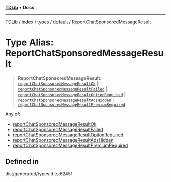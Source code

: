 [**TDLib**](../../../../../../README.md) • **Docs**

***

[TDLib](../../../../../../modules.md) / [index](../../../../../README.md) / [types](../../../README.md) / [default](../README.md) / ReportChatSponsoredMessageResult

# Type Alias: ReportChatSponsoredMessageResult

> **ReportChatSponsoredMessageResult**: [`reportChatSponsoredMessageResultOk`](reportChatSponsoredMessageResultOk.md) \| [`reportChatSponsoredMessageResultFailed`](reportChatSponsoredMessageResultFailed.md) \| [`reportChatSponsoredMessageResultOptionRequired`](reportChatSponsoredMessageResultOptionRequired.md) \| [`reportChatSponsoredMessageResultAdsHidden`](reportChatSponsoredMessageResultAdsHidden.md) \| [`reportChatSponsoredMessageResultPremiumRequired`](reportChatSponsoredMessageResultPremiumRequired.md)

Any of:
- [reportChatSponsoredMessageResultOk](reportChatSponsoredMessageResultOk.md)
- [reportChatSponsoredMessageResultFailed](reportChatSponsoredMessageResultFailed.md)
- [reportChatSponsoredMessageResultOptionRequired](reportChatSponsoredMessageResultOptionRequired.md)
- [reportChatSponsoredMessageResultAdsHidden](reportChatSponsoredMessageResultAdsHidden.md)
- [reportChatSponsoredMessageResultPremiumRequired](reportChatSponsoredMessageResultPremiumRequired.md)

## Defined in

dist/generated/types.d.ts:62451
